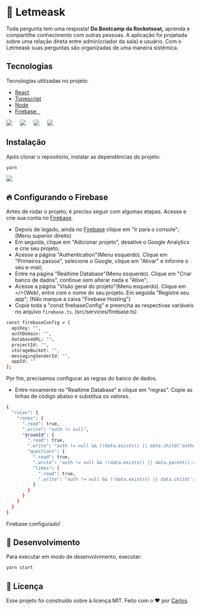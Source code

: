 # :busts_in_silhouette: Letmeask

Toda pergunta tem uma resposta! **Do Bootcamp da Rocketseat,** aprenda e compartilhe conhecimento com outras pessoas. A aplicação foi projetada sobre uma relação direta entre admin(criador da sala) e usuário. Com o Letmeask suas perguntas são organizadas de uma maneira sistêmica. 

## Tecnologias

Tecnologias utilizadas no projeto:

- [React]
- [Typescript]
- [Node]
- [Firebase⠀]

<img src = "https://img.shields.io/badge/React-20232A?style=for-the-badge&logo=react&logoColor=61DAFB" />⠀⠀<img src = "https://img.shields.io/badge/TypeScript-007ACC?style=for-the-badge&logo=typescript&logoColor=white" />⠀⠀<img src = "https://img.shields.io/badge/Node.js-339933?style=for-the-badge&logo=nodedotjs&logoColor=white" />⠀⠀<img src = "https://img.shields.io/badge/firebase-ffca28?style=for-the-badge&logo=firebase&logoColor=black" /> 	

## Instalação

Após clonar o repositório, instalar as dependências do projeto:
```sh
yarn 
```
<img src = "https://img.shields.io/badge/Yarn-2C8EBB?style=for-the-badge&logo=yarn&logoColor=white" />

## :fire: Configurando o Firebase

Antes de rodar o projeto, é preciso seguir com algumas etapas. Acesse e crie sua conta no [Firebase].

- Depois de logado, ainda no [Firebase] clique em "Ir para o console"; (Menu superior direito)
- Em seguida, clique em "Adicionar projeto", desative o Google Analytics e crie seu projeto;
- Acesse a página "Authentication"(Menu esquerdo). Clique em "Primeiros passos", selecione o Google, clique em "Ativar" e informe o seu e-mail;
- Entre na página "Realtime Database"(Menu esquerdo). Clique em "Criar banco de dados", continue sem alterar nada e "Ative";
- Acesse a página "Visão geral do projeto"(Menu esquerdo). Clique em </>(Web), entre com o nome do seu projeto. Em seguida "Registre seu app"; (Não marque a caixa "Firebase Hosting")
- Copie toda a "const firebaseConfig" e preencha as respectivas variáveis no arquivo `firebase.ts`. (src/services/firebase.ts) 
```sh
const firebaseConfig = {
  apiKey: "",
  authDomain: "",
  databaseURL: "",
  projectId: "",
  storageBucket: "",
  messagingSenderId: "",
  appId: ""
};
```

Por fim, precisamos configurar as regras do banco de dados.   
- Entre novamente no "Realtime Database" e clique em "regras". Copie as linhas de código abaixo e substitua os valores.

```sh
{
  "rules": {
    "rooms": {
      ".read": true,
      ".write": "auth != null",
      "$roomId": {
        ".read": true,
        ".write": "auth != null && (!data.exists() || data.child('authorId').val() == auth.uid)",
        "questions": {
          ".read": true,
          ".write": "auth != null && (!data.exists() || data.parent().child('authorId').val() == auth.uid)",
          "likes": {
            ".read": true,
            ".write": "auth != null && (!data.exists() || data.child('authorId').val() == auth.uid)",
          }
        }
      }
    }
  }
}
```
Firebase configurado!

## :rocket: Desenvolvimento

Para executar em modo de desenvolvimento, executar: 

```sh
yarn start
```
   
  ## 📝 Licença

Esse projeto foi construído sobre à licença MIT. Feito com o ❤️ por [Carlos]. 

[Carlos]: <https://github.com/carlosribeirok>
[React]: <https://github.com/facebook/react>
[Typescript]: <https://github.com/microsoft/TypeScript>
[Node]: <https://github.com/nodejs>
[Firebase⠀]: <https://github.com/firebase/>
[Firebase]: <https://firebase.google.com/>